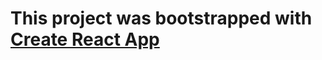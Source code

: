 # This project was bootstrapped with [Create React App](https://github.com/facebook/create-react-app)
